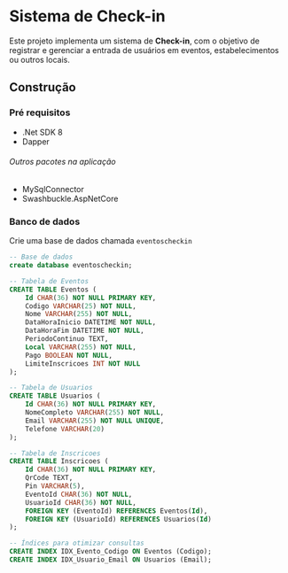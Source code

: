 # Sistema de Check-in

Este projeto implementa um sistema de **Check-in**, com o objetivo de registrar e gerenciar a entrada de usuários em eventos, estabelecimentos ou outros locais.

## Construção

### Pré requisitos
* .Net SDK 8
* Dapper

###### Outros pacotes na aplicação
* MySqlConnector
* Swashbuckle.AspNetCore

### Banco de dados

Crie uma base de dados chamada `eventoscheckin`
~~~sql
-- Base de dados
create database eventoscheckin;

-- Tabela de Eventos
CREATE TABLE Eventos (
    Id CHAR(36) NOT NULL PRIMARY KEY,
    Codigo VARCHAR(25) NOT NULL,
    Nome VARCHAR(255) NOT NULL,
    DataHoraInicio DATETIME NOT NULL,
    DataHoraFim DATETIME NOT NULL,
    PeriodoContinuo TEXT,
    Local VARCHAR(255) NOT NULL,
    Pago BOOLEAN NOT NULL,
    LimiteInscricoes INT NOT NULL
);

-- Tabela de Usuarios
CREATE TABLE Usuarios (
    Id CHAR(36) NOT NULL PRIMARY KEY,
    NomeCompleto VARCHAR(255) NOT NULL,
    Email VARCHAR(255) NOT NULL UNIQUE,
    Telefone VARCHAR(20)
);

-- Tabela de Inscricoes
CREATE TABLE Inscricoes (
    Id CHAR(36) NOT NULL PRIMARY KEY,
    QrCode TEXT,
    Pin VARCHAR(5),
    EventoId CHAR(36) NOT NULL,
    UsuarioId CHAR(36) NOT NULL,
    FOREIGN KEY (EventoId) REFERENCES Eventos(Id),
    FOREIGN KEY (UsuarioId) REFERENCES Usuarios(Id)
);

-- Índices para otimizar consultas
CREATE INDEX IDX_Evento_Codigo ON Eventos (Codigo);
CREATE INDEX IDX_Usuario_Email ON Usuarios (Email);
~~~
